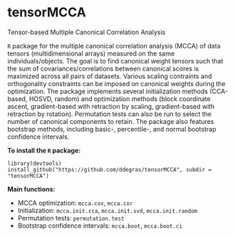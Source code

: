 # tensorMCCA
Tensor-based Multiple Canonical Correlation Analysis

`R` package for the multiple canonical correlation analysis (MCCA) of data tensors (multidimensional arrays) measured on the same individuals/objects. The goal is to find canonical weight tensors such that the sum of covariances/correlations between canonical scores is maximized across all pairs of datasets. Various scaling contraints and orthogonality constraints can be imposed on canonical weights during the optimization. The package implements several initialization methods (CCA-based, HOSVD, random) and optimization methods (block coordinate ascent, gradient-based with retraction by scaling, gradient-based with retraction by rotation).  Permutation tests can also be run to select the number of canonical components to retain. The package also features bootstrap methods, including basic-, percentile-, and normal bootstrap confidence intervals.   

**To install the `R` package:**
```
library(devtools)
install_github("https://github.com/ddegras/tensorMCCA", subdir = "tensorMCCA")
```

**Main functions:**

-  MCCA optimization: `mcca.cov`, `mcca.cor`
-  Initialization: `mcca.init.cca`, `mcca.init.svd`, `mcca.init.random` 
-  Permutation tests: `permutation.test`
-  Bootstrap confidence intervals: `mcca.boot`, `mcca.boot.ci`
